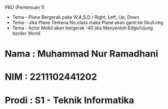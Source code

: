 PBO (Pertemuan 1)
 - Tema - Plane Bergerak pake W,A,S,D / Right, Left, Up, Down 
 - Tema - Jika Plane Terkena No.class maka Plane akan ganti ke Skull.img
 - Tema - Actor Mobil akan bergerak -40 jika Menyentuh Edge/Ujung border World

# Nama  : Muhammad Nur Ramadhani
# NIM   : 2211102441202
# Prodi : S1 - Teknik Informatika
